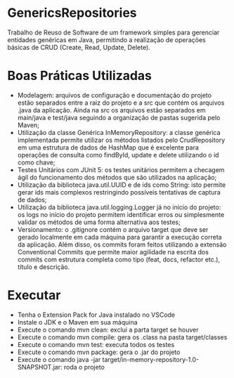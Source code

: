 # GenericsRepositories
Trabalho de Reuso de Software de um framework simples para gerenciar entidades genéricas em Java, permitindo a realização de operações básicas de CRUD (Create, Read, Update, Delete).

# Boas Práticas Utilizadas
- Modelagem: arquivos de configuração e documentação do projeto estão separados entre a raiz do projeto e a src que contém os arquivos .java da aplicação. Ainda na src os arquivos estão separados em main/java e test/java seguindo a organização de pastas sugerida pelo Maven;
- Utilização da classe Genérica InMemoryRepository: a classe genérica implementada permite utilizar os métodos listados pelo CrudRepository em uma estrutura de dados de HashMap que é excelente para operações de consulta como findById, update e delete utilizando o id como chave;
- Testes Unitários com JUnit 5: os testes unitários permitem a checagem ágil do funcionamento dos métodos que são utilizados na aplicação;
- Utilização da biblioteca java.util.UUID e de ids como String: isto permite gerar ids mais complexos restringindo possíveis tentativas de captura de dados;
- Utilização da biblioteca java.util.logging.Logger já no início do projeto: os logs no início do projeto permitem identificar erros ou simplesmente validar os métodos de uma forma alternativa aos testes;
- Versionamento: o .gitignore contém o arquivo target que deve ser gerado localmente em cada máquina para garantir a execução correta da aplicação. Além disso, os commits foram feitos utilizando a extensão Conventional Commits que permite maior agilidade na escrita dos commits com estrutura completa como tipo (feat, docs, refactor etc.), título e descrição.

# Executar
- Tenha o Extension Pack for Java instalado no VSCode
- Instale o JDK e o Maven em sua máquina
- Execute o comando mvn clean: exclui a parta target se houver
- Execute o comando mvn compile: gera os .class na pasta target/classes
- Execute o comando mvn test: executa todos os testes
- Execute o comando mvn package: gera o .jar do projeto
- Execute o comando java -jar target/in-memory-repository-1.0-SNAPSHOT.jar: roda o projeto